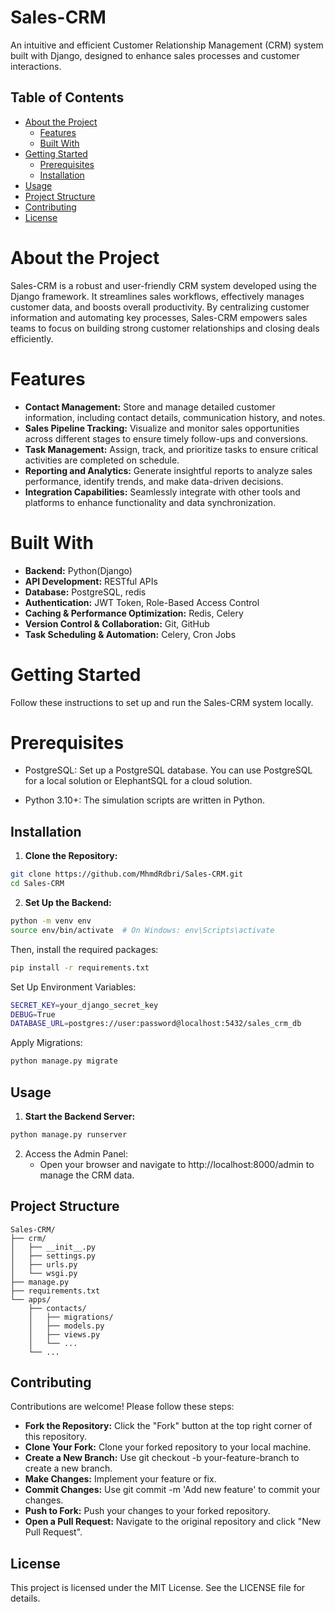 # Sales-CRM

An intuitive and efficient Customer Relationship Management (CRM) system built with Django, designed to enhance sales processes and customer interactions. 

## Table of Contents

- [About the Project](#about-the-Project)
  - [Features](#features)
  - [Built With](#built-With)
- [Getting Started](#getting-started)
  - [Prerequisites](#prerequisites)
  - [Installation](#installation)
- [Usage](#usage)
- [Project Structure](#project-structure)
- [Contributing](#contributing)
- [License](#license)

# About the Project
Sales-CRM is a robust and user-friendly CRM system developed using the Django framework. It streamlines sales workflows, effectively manages customer data, and boosts overall productivity. By centralizing customer information and automating key processes, Sales-CRM empowers sales teams to focus on building strong customer relationships and closing deals efficiently.

# Features

* **Contact Management:** Store and manage detailed customer information, including contact details, communication history, and notes.
* **Sales Pipeline Tracking:** Visualize and monitor sales opportunities across different stages to ensure timely follow-ups and conversions.
* **Task Management:** Assign, track, and prioritize tasks to ensure critical activities are completed on schedule.
* **Reporting and Analytics:** Generate insightful reports to analyze sales performance, identify trends, and make data-driven decisions.
* **Integration Capabilities:** Seamlessly integrate with other tools and platforms to enhance functionality and data synchronization.

# Built With
* **Backend:** Python(Django)
* **API Development:** RESTful APIs
* **Database:** PostgreSQL, redis
* **Authentication:** JWT Token, Role-Based Access Control
* **Caching & Performance Optimization:** Redis, Celery
* **Version Control & Collaboration:** Git, GitHub
* **Task Scheduling & Automation:** Celery, Cron Jobs


# Getting Started

Follow these instructions to set up and run the Sales-CRM system locally.

# Prerequisites

* PostgreSQL: Set up a PostgreSQL database. You can use PostgreSQL for a local solution or ElephantSQL for a cloud solution.

* Python 3.10+: The simulation scripts are written in Python.


## Installation

1. **Clone the Repository:**

```bash
git clone https://github.com/MhmdRdbri/Sales-CRM.git
cd Sales-CRM
```

2. **Set Up the Backend:**

```bash
python -m venv env
source env/bin/activate  # On Windows: env\Scripts\activate
```
Then, install the required packages:

```bash
pip install -r requirements.txt
```

Set Up Environment Variables:
```bash
SECRET_KEY=your_django_secret_key
DEBUG=True
DATABASE_URL=postgres://user:password@localhost:5432/sales_crm_db
```

Apply Migrations:
```bash
python manage.py migrate
```

## Usage

1. **Start the Backend Server:**
```bash
python manage.py runserver
```
2. Access the Admin Panel:
   - Open your browser and navigate to http://localhost:8000/admin to manage the CRM data.


## Project Structure
```
Sales-CRM/
├── crm/
│   ├── __init__.py
│   ├── settings.py
│   ├── urls.py
│   └── wsgi.py
├── manage.py
├── requirements.txt
└── apps/
    ├── contacts/
    │   ├── migrations/
    │   ├── models.py
    │   ├── views.py
    │   └── ...
    └── ...
```



## Contributing

Contributions are welcome! Please follow these steps:
* **Fork the Repository:** Click the "Fork" button at the top right corner of this repository.
* **Clone Your Fork:** Clone your forked repository to your local machine.
* **Create a New Branch:** Use git checkout -b your-feature-branch to create a new branch.
* **Make Changes:** Implement your feature or fix.
* **Commit Changes:** Use git commit -m 'Add new feature' to commit your changes.
* **Push to Fork:** Push your changes to your forked repository.
* **Open a Pull Request:** Navigate to the original repository and click "New Pull Request".

## License

This project is licensed under the MIT License. See the LICENSE file for details.
